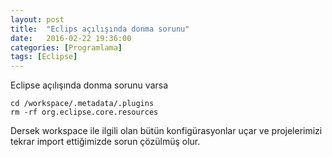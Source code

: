 ```yaml
---
layout: post
title:  "Eclips açılışında donma sorunu"
date:   2016-02-22 19:36:00
categories: [Programlama]
tags: [Eclipse]
---
```


Eclipse açılışında donma sorunu varsa

~~~ code
cd /workspace/.metadata/.plugins
rm -rf org.eclipse.core.resources
~~~

Dersek workspace ile ilgili olan bütün konfigürasyonlar uçar ve projelerimizi tekrar import ettiğimizde sorun çözülmüş olur.

